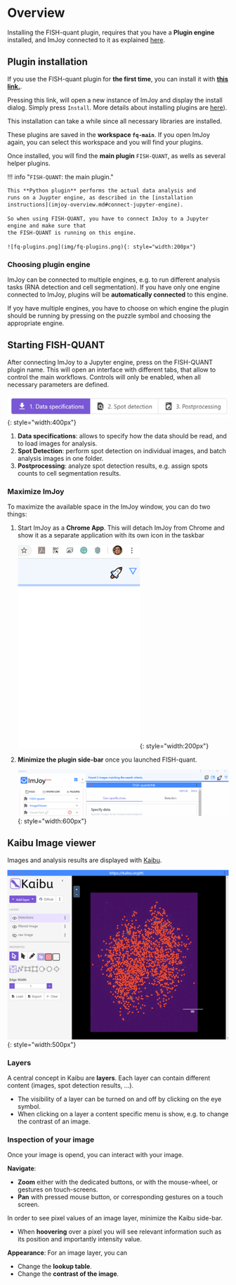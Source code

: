 # Overview

Installing the FISH-quant plugin, requires that you have a **Plugin engine** installed, and ImJoy
connected to it as explained  [here](imjoy-installation.md#).

## Plugin installation

If you use the FISH-quant plugin for **the first time**, you can install it with 
<a href="https://imjoy.io/#/app?w=fq-main&plugin=fish-quant/fq-imjoy:FISH-QUANT@stable&upgrade=1" target="_blank">**this link.**</a>. 

Pressing this link, will open a new instance of ImJoy and display the install dialog. Simply press `Install`. More details about 
installing plugins are [here](imjoy-overview.md/#installing-plugins)).

This installation can take a while since all necessary libraries are installed.

These plugins are saved in the  **workspace `fq-main`**. If you open ImJoy again, you can select this workspace and you will find your plugins.


Once installed, you will find the **main plugin** `FISH-QUANT`, as wells as several helper plugins. 

!!! info "`FISH-QUANT`: the main plugin."

    This **Python plugin** performs the actual data analysis and 
    runs on a Juypter engine, as described in the [installation instructions](imjoy-overview.md#connect-jupyter-engine). 
    
    So when using FISH-QUANT, you have to connect ImJoy to a Jupyter engine and make sure that 
    the FISH-QUANT is running on this engine.  

    ![fq-plugins.png](img/fq-plugins.png){: style="width:200px"}

### Choosing plugin engine

ImJoy can be connected to multiple engines, e.g. to run different analysis tasks (RNA detection and cell segmentation). 
If you have only one engine connected to ImJoy, plugins will be **automatically connected** to this engine. 
 
If yoy have multiple engines, you have to choose on which engine the plugin should be running by pressing on the 
puzzle symbol and choosing the appropriate engine.

## Starting FISH-QUANT

After connecting ImJoy to a Jupyter engine, press on the FISH-QUANT plugin name. This will open an interface with different tabs, that 
allow to control the main workflows. Controls will only be enabled, when all necessary parameters
are defined.

![fq-detection-thresholds.png](img/fq-ui-banner.png){: style="width:400px"}

1. **Data specifications**: allows to specify how the data should be read, and to load images for analysis.
2. **Spot Detection**: perform spot detection on individual images, and batch analysis images in one folder.
3. **Postprocessing**: analyze spot detection results, e.g. assign spots counts to cell segmentation results.

### Maximize ImJoy

To maximize the available space in the ImJoy window, you can do two things:

1. Start ImJoy as a **Chrome App**. This will detach ImJoy from Chrome and show it as a separate application with its own icon in the taskbar

    ![imjoy-open-as-app.gif](img/imjoy-open-as-app.gif){: style="width:200px"}

2. **Minimize the plugin side-bar** once you launched FISH-quant.

    ![imjoy-collapse-plugin-menu.gif](img/imjoy-collapse-plugin-menu.gif){: style="width:600px"}

## Kaibu Image viewer

Images and analysis results are displayed with [Kaibu](https://kaibu.org/#/about).

![kaibu_screenshot.png](img/kaibu_screenshot.png){: style="width:500px"}

### Layers

A central concept in Kaibu are **layers**. Each layer can contain different content (images, spot detection results, ...).

* The visibility of a layer can be turned on and off by clicking on the eye symbol.
* When clicking on a layer a content specific menu is show, e.g. to change the contrast of an image.

### Inspection of your image

Once your image is opend, you can interact with your image.

__Navigate__:

* **Zoom** either with the dedicated buttons, or with the mouse-wheel, or gestures on touch-screens.
* **Pan** with pressed mouse button, or corresponding gestures on a touch screen.

In order to see pixel values of an image layer, minimize the Kaibu side-bar.

* When **hoovering** over a pixel you will see relevant information such as its position and importantly intensity value.

__Appearance__:
For an image layer, you can  

* Change the **lookup table**.
* Change the **contrast of the image**.
